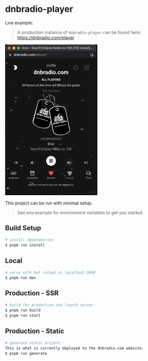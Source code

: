 # dnbradio-player

Live example:

> A production instance of `dnbradio-player` can be found here: https://dnbradio.com/player

<img src="https://github.com/dnbradio/dnbradio-player/raw/main/static/dnbradio-screenshot.png" width="300" />

This project can be run with minimal setup.

> See env.example for environment variables to get you started.

## Build Setup

```bash
# install dependencies
$ pnpm run install
```

## Local

```bash
# serve with hot reload at localhost:3000
$ pnpm run dev
```

## Production - SSR

```bash
# build for production and launch server
$ pnpm run build
$ pnpm run start
```

## Production - Static

```bash
# generate static project
This is what is currently deployed to the dnbradio.com website.
$ pnpm run generate
```
